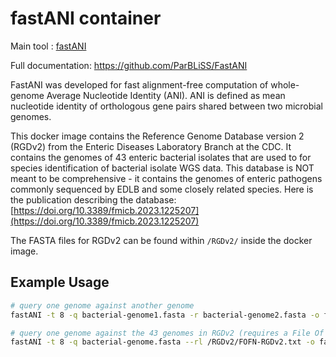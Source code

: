 # fastANI container

Main tool : [fastANI](https://github.com/ParBLiSS/FastANI)

Full documentation: https://github.com/ParBLiSS/FastANI

FastANI was developed for fast alignment-free computation of whole-genome Average Nucleotide Identity (ANI). ANI is defined as mean nucleotide identity of orthologous gene pairs shared between two microbial genomes.

This docker image contains the Reference Genome Database version 2 (RGDv2) from the Enteric Diseases Laboratory Branch at the CDC. It contains the genomes of 43 enteric bacterial isolates that are used to for species identification of bacterial isolate WGS data. This database is NOT meant to be comprehensive - it contains the genomes of enteric pathogens commonly sequenced by EDLB and some closely related species. Here is the publication describing the database: [https://doi.org/10.3389/fmicb.2023.1225207](https://doi.org/10.3389/fmicb.2023.1225207)

The FASTA files for RGDv2 can be found within `/RGDv2/` inside the docker image.

## Example Usage

```bash
# query one genome against another genome
fastANI -t 8 -q bacterial-genome1.fasta -r bacterial-genome2.fasta -o fastANI.out.tsv

# query one genome against the 43 genomes in RGDv2 (requires a File Of FileNames as input)
fastANI -t 8 -q bacterial-genome.fasta --rl /RGDv2/FOFN-RGDv2.txt -o fastANI.RGDv2.out.tsv
```
